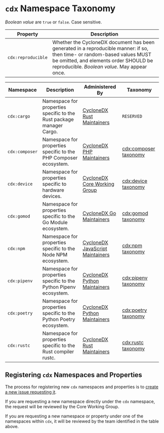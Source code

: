 # `cdx` Namespace Taxonomy

_Boolean value_ are `true` or `false`. Case sensitive.

| Property | Description |
| -------- | ----------- |
| `cdx:reproducible` | Whether the CycloneDX document has been generated in a reproducible manner: if so, then time- or random-based values MUST be omitted, and elements order SHOULD be reproducible. _Boolean value_. May appear once. |

| Namespace | Description | Administered By | Taxonomy |
| --------- | ----------- | --------------- | -------- |
| `cdx:cargo` | Namespace for properties specific to the Rust package manager Cargo. | [CycloneDX Rust Maintainers] | `RESERVED` |
| `cdx:composer` | Namespace for properties specific to the PHP Composer ecosystem. | [CycloneDX PHP Maintainers] | [cdx:composer taxonomy](cdx/composer.md) |
| `cdx:device` | Namespace for properties specific to hardware devices. | [CycloneDX Core Working Group] | [cdx:device taxonomy](cdx/device.md) |
| `cdx:gomod` | Namespace for properties specific to the Go Module ecosystem. | [CycloneDX Go Maintainers] | [cdx:gomod taxonomy](cdx/gomod.md) |
| `cdx:npm` | Namespace for properties specific to the Node NPM ecosystem. | [CycloneDX JavaScript Maintainers] | [cdx:npm taxonomy](cdx/npm.md) |
| `cdx:pipenv` | Namespace for properties specific to the Python Pipenv ecosystem. | [CycloneDX Python Maintainers] | [cdx:pipenv taxonomy](cdx/pipenv.md) |
| `cdx:poetry` | Namespace for properties specific to the Python Poetry ecosystem. | [CycloneDX Python Maintainers] | [cdx:poetry taxonomy](cdx/poetry.md) |
| `cdx:rustc` | Namespace for properties specific to the Rust compiler rustc. | [CycloneDX Rust Maintainers] | [cdx:rustc taxonomy](cdx/rustc.md) |

## Registering `cdx` Namespaces and Properties

The process for registering new `cdx` namespaces and properties is to
[create a new issue requesting it](https://github.com/CycloneDX/cyclonedx-property-taxonomy/issues/new).

If you are requesting a new namespace directly under the `cdx` namespace,
the request will be reviewed by the Core Working Group.

If you are requesting a new namespace or property under one of the
namespaces within `cdx`, it will be reviewed by the team identified in the
table above.

[CycloneDX Core Working Group]: https://github.com/orgs/CycloneDX/teams/core-team
[CycloneDX PHP Maintainers]: https://github.com/orgs/CycloneDX/teams/php-maintainers
[CycloneDX Go Maintainers]: https://github.com/orgs/CycloneDX/teams/go-maintainers
[CycloneDX Python Maintainers]: https://github.com/orgs/CycloneDX/teams/python-maintainers
[CycloneDX JavaScript Maintainers]: https://github.com/orgs/CycloneDX/teams/javascript-maintainers
[CycloneDX Rust Maintainers]: https://github.com/orgs/CycloneDX/teams/rust-maintainers
